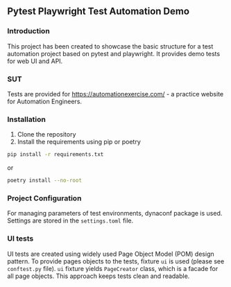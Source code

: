 ## Pytest Playwright Test Automation Demo

### Introduction
This project has been created to showcase the basic structure for a test automation project based on pytest and playwright. 
It provides demo tests for web UI and API.

### SUT
Tests are provided for https://automationexercise.com/ - a practice website for Automation Engineers.

### Installation
1. Clone the repository
2. Install the requirements using pip or poetry
```bash
pip install -r requirements.txt
```
or
```bash
poetry install --no-root
```
### Project Configuration
For managing parameters of test environments, dynaconf package is used. Settings are stored in the `settings.toml` file.

### UI tests 
UI tests are created using widely used Page Object Model (POM) design pattern. To provide pages objects to the tests, fixture `ui` is used (please see `conftest.py` file).
`ui` fixture yields `PageCreator` class, which is a facade for all page objects. This approach keeps tests clean and readable.